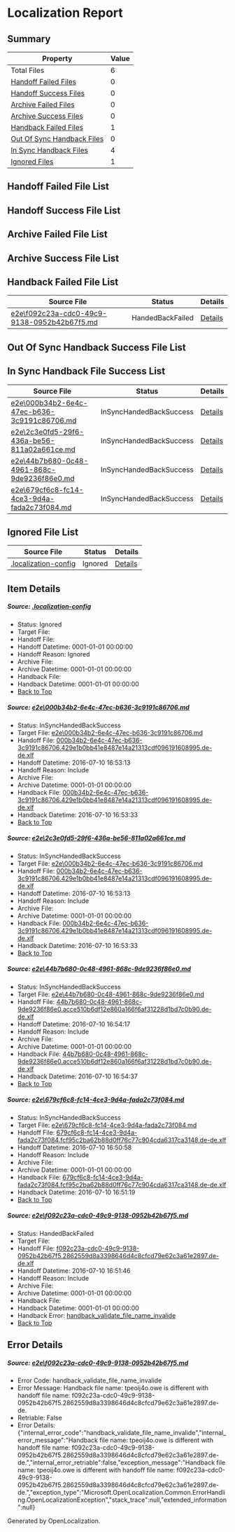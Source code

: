 # <a name='report-top'></a> Localization Report

## Summary
 Property | Value 
 -------- | ----- 
 Total Files | 6
[ Handoff Failed Files ](#handoff-failed-list)| 0
[ Handoff Success Files ](#handoff-success-list)| 0
[ Archive Failed Files ](#archive-failed-list)| 0
[ Archive Success Files ](#archive-success-list)| 0
[ Handback Failed Files ](#handback-failed-list)| 1
[ Out Of Sync Handback Files ](#outofsync-handback-success-list)| 0
[ In Sync Handback Files ](#insync-handback-success-list)| 4
[ Ignored Files ](#ignored-list)| 1

## <a name='handoff-failed-list'></a> Handoff Failed File List

## <a name='handoff-success-list'></a> Handoff Success File List

## <a name='archive-failed-list'></a> Archive Failed File List

## <a name='archive-success-list'></a> Archive Success File List

## <a name='handback-failed-list'></a> Handback Failed File List
 Source File | Status | Details 
 ----------- | ------ | ------- 
 [e2e\f092c23a-cdc0-49c9-9138-0952b42b67f5.md](https://github.com/OpenLocalizationTestOrg/oltest/blob/40dd827b7066cea238c1ff3764cad51599be63ca/e2e/f092c23a-cdc0-49c9-9138-0952b42b67f5.md) | HandedBackFailed | [Details](#a534ab70bd34820e69d30695c8bdfaf781eb90265)

## <a name='outofsync-handback-success-list'></a> Out Of Sync Handback Success File List

## <a name='insync-handback-success-list'></a> In Sync Handback File Success List
 Source File | Status | Details 
 ----------- | ------ | ------- 
 [e2e\000b34b2-6e4c-47ec-b636-3c9191c86706.md](https://github.com/OpenLocalizationTestOrg/oltest/blob/699af05cb91c0621bf13f71f2f0822472cff8f0c/e2e/000b34b2-6e4c-47ec-b636-3c9191c86706.md) | InSyncHandedBackSuccess | [Details](#5190b6db6cb0451c6af1152e09176e04b9927fda1)
 [e2e\2c3e0fd5-29f6-436a-be56-811a02a661ce.md](https://github.com/OpenLocalizationTestOrg/oltest/blob/0238f009ab7e80526cd2a670d3eef708e5ab0217/e2e/2c3e0fd5-29f6-436a-be56-811a02a661ce.md) | InSyncHandedBackSuccess | [Details](#5190b6db6cb0451c6af1152e09176e04b9927fda2)
 [e2e\44b7b680-0c48-4961-868c-9de9236f86e0.md](https://github.com/OpenLocalizationTestOrg/oltest/blob/0238f009ab7e80526cd2a670d3eef708e5ab0217/e2e/44b7b680-0c48-4961-868c-9de9236f86e0.md) | InSyncHandedBackSuccess | [Details](#75559eac0e1dca6f279aee372d082ce60d5262d63)
 [e2e\679cf6c8-fc14-4ce3-9d4a-fada2c73f084.md](https://github.com/OpenLocalizationTestOrg/oltest/blob/f6536c43453004ffa0c48283c04488c1ad34b0f4/e2e/679cf6c8-fc14-4ce3-9d4a-fada2c73f084.md) | InSyncHandedBackSuccess | [Details](#49b7e8ef7051cc9950fb402615948b9a375c34574)

## <a name='ignored-list'></a> Ignored File List
 Source File | Status | Details 
 ----------- | ------ | ------- 
 [.localization-config](https://github.com/OpenLocalizationTestOrg/oltest/blob/0238f009ab7e80526cd2a670d3eef708e5ab0217/.localization-config) | Ignored | [Details](#3d4f252ac210baf56311d7e97dcc2db10974dbd20)

## Item Details
##### <a name='3d4f252ac210baf56311d7e97dcc2db10974dbd20'></a> Source: [.localization-config](https://github.com/OpenLocalizationTestOrg/oltest/blob/0238f009ab7e80526cd2a670d3eef708e5ab0217/.localization-config)
* Status: Ignored
* Target File: 
* Handoff File: 
* Handoff Datetime: 0001-01-01 00:00:00
* Handoff Reason: Ignored
* Archive File: 
* Archive Datetime: 0001-01-01 00:00:00
* Handback File: 
* Handback Datetime: 0001-01-01 00:00:00
* [Back to Top](#report-top)

##### <a name='5190b6db6cb0451c6af1152e09176e04b9927fda1'></a> Source: [e2e\000b34b2-6e4c-47ec-b636-3c9191c86706.md](https://github.com/OpenLocalizationTestOrg/oltest/blob/699af05cb91c0621bf13f71f2f0822472cff8f0c/e2e/000b34b2-6e4c-47ec-b636-3c9191c86706.md)
* Status: InSyncHandedBackSuccess
* Target File: [e2e\000b34b2-6e4c-47ec-b636-3c9191c86706.md](https://github.com/OpenLocalizationTestOrg/oltest-dede-fly/blob/3eaf65f2d03d5aa8cabdfc22a752595fd1fb6a5f/e2e/000b34b2-6e4c-47ec-b636-3c9191c86706.md)
* Handoff File: [000b34b2-6e4c-47ec-b636-3c9191c86706.429e1b0bb41e8487e14a21313cdf096191608995.de-de.xlf](https://github.com/OpenLocalizationTestOrg/olhandoff-e2e/blob/fa6f017ab0a3b7211e822775580e566e3b03340b/ol-handoff/OpenLocalizationTestOrg/oltest-dede-fly/ci/ht/000b34b2-6e4c-47ec-b636-3c9191c86706.429e1b0bb41e8487e14a21313cdf096191608995.de-de.xlf)
* Handoff Datetime: 2016-07-10 16:53:13
* Handoff Reason: Include
* Archive File: 
* Archive Datetime: 0001-01-01 00:00:00
* Handback File: [000b34b2-6e4c-47ec-b636-3c9191c86706.429e1b0bb41e8487e14a21313cdf096191608995.de-de.xlf](https://github.com/OpenLocalizationTestOrg/olhandback-e2e/blob/456de712dbc9cef8e7bfad89b20d6056ded87cb6/ol-handback/OpenLocalizationTestOrg/oltest-dede-fly/ci/ht/000b34b2-6e4c-47ec-b636-3c9191c86706.429e1b0bb41e8487e14a21313cdf096191608995.de-de.xlf)
* Handback Datetime: 2016-07-10 16:53:33
* [Back to Top](#report-top)

##### <a name='5190b6db6cb0451c6af1152e09176e04b9927fda2'></a> Source: [e2e\2c3e0fd5-29f6-436a-be56-811a02a661ce.md](https://github.com/OpenLocalizationTestOrg/oltest/blob/0238f009ab7e80526cd2a670d3eef708e5ab0217/e2e/2c3e0fd5-29f6-436a-be56-811a02a661ce.md)
* Status: InSyncHandedBackSuccess
* Target File: [e2e\000b34b2-6e4c-47ec-b636-3c9191c86706.md](https://github.com/OpenLocalizationTestOrg/oltest-dede-fly/blob/3eaf65f2d03d5aa8cabdfc22a752595fd1fb6a5f/e2e/000b34b2-6e4c-47ec-b636-3c9191c86706.md)
* Handoff File: [000b34b2-6e4c-47ec-b636-3c9191c86706.429e1b0bb41e8487e14a21313cdf096191608995.de-de.xlf](https://github.com/OpenLocalizationTestOrg/olhandoff-e2e/blob/fa6f017ab0a3b7211e822775580e566e3b03340b/ol-handoff/OpenLocalizationTestOrg/oltest-dede-fly/ci/ht/000b34b2-6e4c-47ec-b636-3c9191c86706.429e1b0bb41e8487e14a21313cdf096191608995.de-de.xlf)
* Handoff Datetime: 2016-07-10 16:53:13
* Handoff Reason: Include
* Archive File: 
* Archive Datetime: 0001-01-01 00:00:00
* Handback File: [000b34b2-6e4c-47ec-b636-3c9191c86706.429e1b0bb41e8487e14a21313cdf096191608995.de-de.xlf](https://github.com/OpenLocalizationTestOrg/olhandback-e2e/blob/456de712dbc9cef8e7bfad89b20d6056ded87cb6/ol-handback/OpenLocalizationTestOrg/oltest-dede-fly/ci/ht/000b34b2-6e4c-47ec-b636-3c9191c86706.429e1b0bb41e8487e14a21313cdf096191608995.de-de.xlf)
* Handback Datetime: 2016-07-10 16:53:33
* [Back to Top](#report-top)

##### <a name='75559eac0e1dca6f279aee372d082ce60d5262d63'></a> Source: [e2e\44b7b680-0c48-4961-868c-9de9236f86e0.md](https://github.com/OpenLocalizationTestOrg/oltest/blob/0238f009ab7e80526cd2a670d3eef708e5ab0217/e2e/44b7b680-0c48-4961-868c-9de9236f86e0.md)
* Status: InSyncHandedBackSuccess
* Target File: [e2e\44b7b680-0c48-4961-868c-9de9236f86e0.md](https://github.com/OpenLocalizationTestOrg/oltest-dede-fly/blob/c8928e14b8bee30b17bbb684f64832a0bf46ea23/e2e/44b7b680-0c48-4961-868c-9de9236f86e0.md)
* Handoff File: [44b7b680-0c48-4961-868c-9de9236f86e0.acce510b6df12e860a166f6af31228d1bd7c0b90.de-de.xlf](https://github.com/OpenLocalizationTestOrg/olhandoff-e2e/blob/54b1b35ebe2673c0f0c44d1299e7f326ffff383e/ol-handoff/OpenLocalizationTestOrg/oltest-dede-fly/ci/ht/44b7b680-0c48-4961-868c-9de9236f86e0.acce510b6df12e860a166f6af31228d1bd7c0b90.de-de.xlf)
* Handoff Datetime: 2016-07-10 16:54:17
* Handoff Reason: Include
* Archive File: 
* Archive Datetime: 0001-01-01 00:00:00
* Handback File: [44b7b680-0c48-4961-868c-9de9236f86e0.acce510b6df12e860a166f6af31228d1bd7c0b90.de-de.xlf](https://github.com/OpenLocalizationTestOrg/olhandback-e2e/blob/a13ee92ae823ef3dbc3f2f227a6eb683263e5ba0/ol-handback/OpenLocalizationTestOrg/oltest-dede-fly/ci/ht/44b7b680-0c48-4961-868c-9de9236f86e0.acce510b6df12e860a166f6af31228d1bd7c0b90.de-de.xlf)
* Handback Datetime: 2016-07-10 16:54:37
* [Back to Top](#report-top)

##### <a name='49b7e8ef7051cc9950fb402615948b9a375c34574'></a> Source: [e2e\679cf6c8-fc14-4ce3-9d4a-fada2c73f084.md](https://github.com/OpenLocalizationTestOrg/oltest/blob/f6536c43453004ffa0c48283c04488c1ad34b0f4/e2e/679cf6c8-fc14-4ce3-9d4a-fada2c73f084.md)
* Status: InSyncHandedBackSuccess
* Target File: [e2e\679cf6c8-fc14-4ce3-9d4a-fada2c73f084.md](https://github.com/OpenLocalizationTestOrg/oltest-dede-fly/blob/4c63f7f7281751d367733c12de39e9e60c9e5a21/e2e/679cf6c8-fc14-4ce3-9d4a-fada2c73f084.md)
* Handoff File: [679cf6c8-fc14-4ce3-9d4a-fada2c73f084.fcf95c2ba62b88d0ff76c77c904cda6317ca3148.de-de.xlf](https://github.com/OpenLocalizationTestOrg/olhandoff-e2e/blob/b1b322a9f43f111862b1499a8b4910dc407b1149/ol-handoff/OpenLocalizationTestOrg/oltest-dede-fly/ci/ht/679cf6c8-fc14-4ce3-9d4a-fada2c73f084.fcf95c2ba62b88d0ff76c77c904cda6317ca3148.de-de.xlf)
* Handoff Datetime: 2016-07-10 16:50:58
* Handoff Reason: Include
* Archive File: 
* Archive Datetime: 0001-01-01 00:00:00
* Handback File: [679cf6c8-fc14-4ce3-9d4a-fada2c73f084.fcf95c2ba62b88d0ff76c77c904cda6317ca3148.de-de.xlf](https://github.com/OpenLocalizationTestOrg/olhandback-e2e/blob/1b40e21844636bdffa0ea292f612cb32db8b604b/ol-handback/OpenLocalizationTestOrg/oltest-dede-fly/ci/ht/679cf6c8-fc14-4ce3-9d4a-fada2c73f084.fcf95c2ba62b88d0ff76c77c904cda6317ca3148.de-de.xlf)
* Handback Datetime: 2016-07-10 16:51:19
* [Back to Top](#report-top)

##### <a name='a534ab70bd34820e69d30695c8bdfaf781eb90265'></a> Source: [e2e\f092c23a-cdc0-49c9-9138-0952b42b67f5.md](https://github.com/OpenLocalizationTestOrg/oltest/blob/40dd827b7066cea238c1ff3764cad51599be63ca/e2e/f092c23a-cdc0-49c9-9138-0952b42b67f5.md)
* Status: HandedBackFailed
* Target File: 
* Handoff File: [f092c23a-cdc0-49c9-9138-0952b42b67f5.2862559d8a3398646d4c8cfcd79e62c3a61e2897.de-de.xlf](https://github.com/OpenLocalizationTestOrg/olhandoff-e2e/blob/97eba9a5ec5b25cb6fbed9df720607fbae4eadf2/ol-handoff/OpenLocalizationTestOrg/oltest-dede-fly/ci/ht/f092c23a-cdc0-49c9-9138-0952b42b67f5.2862559d8a3398646d4c8cfcd79e62c3a61e2897.de-de.xlf)
* Handoff Datetime: 2016-07-10 16:51:46
* Handoff Reason: Include
* Archive File: 
* Archive Datetime: 0001-01-01 00:00:00
* Handback File: 
* Handback Datetime: 0001-01-01 00:00:00
* Handback Error: [handback_validate_file_name_invalide](#a534ab70bd34820e69d30695c8bdfaf781eb90265handback_validate_file_name_invalide)
* [Back to Top](#report-top)


## Error Details
##### <a name='a534ab70bd34820e69d30695c8bdfaf781eb90265handback_validate_file_name_invalide'></a> Source: [e2e\f092c23a-cdc0-49c9-9138-0952b42b67f5.md](#a534ab70bd34820e69d30695c8bdfaf781eb90265)
* Error Code: handback_validate_file_name_invalide
* Error Message: Handback file name: tpeoij4o.owe is different with handoff file name: f092c23a-cdc0-49c9-9138-0952b42b67f5.2862559d8a3398646d4c8cfcd79e62c3a61e2897.de-de.
* Retriable: False
* Error Details: {"internal_error_code":"handback_validate_file_name_invalide","internal_error_message":"Handback file name: tpeoij4o.owe is different with handoff file name: f092c23a-cdc0-49c9-9138-0952b42b67f5.2862559d8a3398646d4c8cfcd79e62c3a61e2897.de-de.","internal_error_retriable":false,"exception_message":"Handback file name: tpeoij4o.owe is different with handoff file name: f092c23a-cdc0-49c9-9138-0952b42b67f5.2862559d8a3398646d4c8cfcd79e62c3a61e2897.de-de.","exception_type":"Microsoft.OpenLocalization.Common.ErrorHandling.OpenLocalizationException","stack_trace":null,"extended_information":null}


Generated by OpenLocalization.
